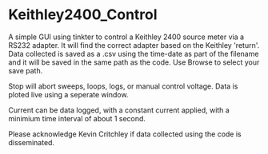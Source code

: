 # Keithley2400_Control
A simple GUI using tinkter to control a Keithley 2400 source meter via a RS232 adapter.  It will find the correct adapter based on the Keithley 'return'.
Data collected is saved as a .csv using the time-date as part of the filename and it will be saved in the same path as the code. Use Browse to select your save path. 

Stop will abort sweeps, loops, logs, or manual control voltage.
Data is ploted live using a seperate window.

Current can be data logged, with a constant current applied, with a minimium time interval of about 1 second.

Please acknowledge Kevin Critchley if data collected using the code is disseminated.
